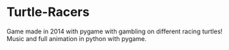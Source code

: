 # Turtle-Racers
Game made in 2014 with pygame with gambling on different racing turtles! Music and full animation in python with pygame.
